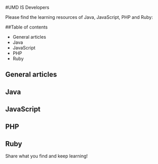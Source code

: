 #UMD IS Developers

Please find the learning resources of Java, JavaScript, PHP and Ruby:

##Table of contents

* General articles
* Java
* JavaScript
* PHP
* Ruby

## General articles

## Java

## JavaScript

## PHP

## Ruby

Share what you find and keep learning!